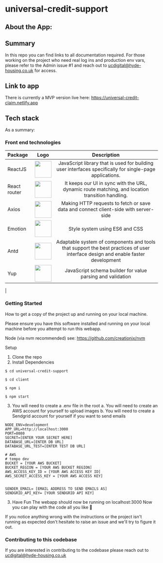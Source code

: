 # universal-credit-support

## About the App:

## Summary
In this repo you can find links to all documentation required. For those working on the project who need real log ins and production env vars, please refer to the Admin issue #1 and reach out to ucdigital@hyde-housing.co.uk for access.

## Link to app
There is currently a MVP version live here: https://universal-credit-claim.netlify.app


## Tech stack

As a summary:


### Front end technologies

| Package  | Logo  | Description |
| :------------ |:---------------:| :-----:|
| ReactJS      | <img width="55" src="https://raw.githubusercontent.com/gilbarbara/logos/master/logos/react.svg"/>        |   JavaScript library that is used for building user interfaces specifically for single-page applications. |
| React router      | <img width="55" src="https://raw.githubusercontent.com/gilbarbara/logos/master/logos/react-router.svg"/>        |  It keeps our UI in sync with the URL, dynamic route matching, and location transition handling. |
| Axios     | <img width="55" src="https://user-images.githubusercontent.com/19708921/116078311-58c7fb80-a68e-11eb-8f6e-0d873aae8497.png"/>        |  Making HTTP requests to fetch or save data and connect client-side with server-side |
| Emotion     | <img width="55" src="https://emotion.sh/static/a76dfa0d18a0536af9e917cdb8f873b9/629d2/emotion.webp"/>        |  Style system using ES6 and CSS |
| Antd    | <img width="55" src="https://user-images.githubusercontent.com/19708921/116078113-23bba900-a68e-11eb-840f-ed30945441f7.png"/>        |  Adaptable system of components and tools that support the best practices of user interface design and enable faster development |
| Yup     | <img width="55" src="https://theaplus.org/wp-content/uploads/2018/01/Yup-Logo.png"/>       | JavaScript schema builder for value parsing and validation |
| 


### Getting Started
How to get a copy of the project up and running on your local machine.

Please ensure you have this software installed and running on your local machine before you attempt to run this webapp.

Node (via nvm recommended) see: https://github.com/creationix/nvm

Setup
1. Clone the repo
2. Install Dependencies

```$ cd universal-credit-support```

```$ cd client```

```$ npm i```

```$ npm start```

3. You will need to create a .env file in the root
    a. You will need to create an AWS account for yourself to upload images
    b. You will need to create a Sendgrid account for yourself if you want to send emails 

```
NODE_ENV=development
APP_URL=http://localhost:3000
PORT=8080
SECRET=[ENTER YOUR SECRET HERE]
DATABASE_URL=[ENTER DB URL]
DATABASE_URL_TEST=[ENTER TEST DB URL]

# AWS
# tempo dev
BUCKET = [YOUR AWS BUCKET]
BUCKET_REGION = [YOUR AWS BUCKET REGION]
AWS_ACCESS_KEY_ID = [YOUR AWS ACCESS KEY ID]
AWS_SECRET_ACCESS_KEY = [YOUR AWS ACCESS KEY]


SENDER_EMAIL= [EMAIL ADDRESS TO SEND EMAILS AS]
SENDGRID_API_KEY= [YOUR SENDGRID API KEY]
```


3. Have Fun
The webapp should now be running on localhost:3000 Now you can play with the code all you like 🎉

If you notice anything wrong with the instructions or the project isn't running as expected don't hesitate to raise an issue and we'll try to figure it out.


### Contributing to this codebase
If you are interested in contributing to the codebase please reach out to ucdigital@hyde-housing.co.uk
